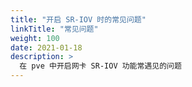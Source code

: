 ```yaml
---
title: "开启 SR-IOV 时的常见问题"
linkTitle: "常见问题"
weight: 100
date: 2021-01-18
description: >
  在 pve 中开启网卡 SR-IOV 功能常遇见的问题
---
```



